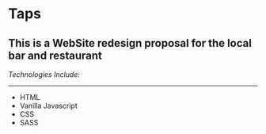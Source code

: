 # Taps

## This is a WebSite redesign proposal for the local bar and restaurant

*Technologies Include:*
___
* HTML
* Vanilla Javascript
* CSS
* SASS
